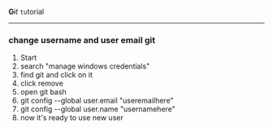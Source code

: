 <!--git tutorial-->
__G__~~i~~_t_ `tu`torial

---
### change username and user email git
<ol>
<li>Start</li>
<li>search "manage windows credentials"</li>
<li>find git and click on it</li>
<li>click remove</li>
<li>open git bash</li>
<li>git config --global user.email "useremailhere"</li>
<li>git config --global user.name "usernamehere"</li>
<li>now it's ready to use new user</li>
</ol>

